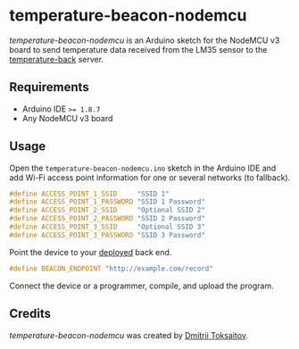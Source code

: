 temperature-beacon-nodemcu
==========================

_temperature-beacon-nodemcu_ is an Arduino sketch for the NodeMCU v3
board to send temperature data received from the LM35 sensor
to the [temperature-back](https://github.com/toksaitov/temperature-back)
server.

## Requirements

* Arduino IDE `>= 1.8.7`
* Any NodeMCU v3 board

## Usage

Open the `temperature-beacon-nodemcu.ino` sketch in the Arduino IDE and add
Wi-Fi access point information for one or several networks (to fallback).

```C
#define ACCESS_POINT_1_SSID     "SSID 1"
#define ACCESS_POINT_1_PASSWORD "SSID 1 Password"
#define ACCESS_POINT_2_SSID     "Optional SSID 2"
#define ACCESS_POINT_2_PASSWORD "SSID 2 Password"
#define ACCESS_POINT_3_SSID     "Optional SSID 3"
#define ACCESS_POINT_3_PASSWORD "SSID 3 Password"
```

Point the device to your [deployed](https://github.com/toksaitov/temperature-back) back end.

```C
#define BEACON_ENDPOINT "http://example.com/record"
```

Connect the device or a programmer, compile, and upload the program.

## Credits

*temperature-beacon-nodemcu* was created by [Dmitrii Toksaitov](https://github.com/toksaitov).

